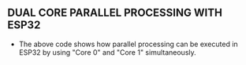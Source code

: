 ## DUAL CORE PARALLEL PROCESSING WITH ESP32
* The above code shows how parallel processing can be executed in ESP32 by using "Core 0" and "Core 1" simultaneously. 
